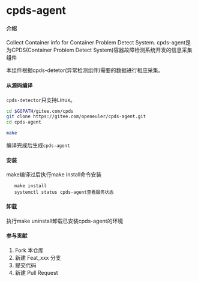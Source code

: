 # cpds-agent

#### 介绍
Collect Container info for Container Problem Detect System.
cpds-agent是为CPDS(Container Problem Detect System)容器故障检测系统开发的信息采集组件

本组件根据cpds-detetor(异常检测组件)需要的数据进行相应采集。
#### 从源码编译
`cpds-detector`只支持Linux。
```bash
cd $GOPATH/gitee.com/cpds
git clone https://gitee.com/openeuler/cpds-agent.git
cd cpds-agent

make
```
编译完成后生成`cpds-agent`
#### 安装
make编译过后执行make install命令安装
```
   make install
   systemctl status cpds-agent查看服务状态
```
#### 卸载
执行make uninstall卸载已安装cpds-agent的环境
#### 参与贡献
1.  Fork 本仓库
2.  新建 Feat_xxx 分支
3.  提交代码
4.  新建 Pull Request


